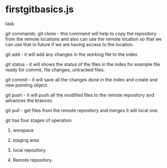 # firstgitbasics.js
task

git commands.
git clone - this command will help to copy the repository from the remote locations and also can use the remote location so that we can use that in future if we are having access to the location.

git add - it will add any changes in the working file to the index 

git status - it will shows the status of the files in the index for example file ready for commit, file changes, untracked files.

git commit - it will save all the changes done in the index and create and new pointing object.

git push - it will push all the modified files to the remote repository and advances the brances

git pull - get files from the remote repository and merges it will local one.

git has four stages of operation

1. worspace

2. staging area

3. local repository

4. Remote repository.

